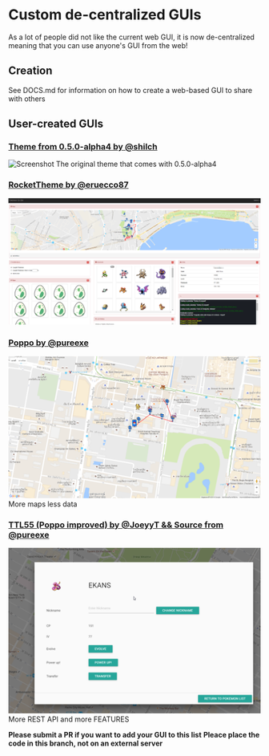 # Custom de-centralized GUIs

As a lot of people did not like the current web GUI, it is now de-centralized meaning that you can use anyone's GUI from the web!

## Creation

See DOCS.md for information on how to create a web-based GUI to share with others

## User-created GUIs

### [Theme from 0.5.0-alpha4 by @shilch](http://ui.pogobot.club/0.5.0-alpha4/map.html)
![Screenshot](img/0.5.0-alpha4-screenshot.png
)
The original theme that comes with 0.5.0-alpha4

### [RocketTheme by @eruecco87](http://ui.pogobot.club/RocketTheme/)
![Screenshot](img/Rocket-Theme.png)

### [Poppo by @pureexe](http://ui.pogobot.club/Poppo/)
![Screenshot](img/poppo-screenshot.png)
More maps less data

### [TTL55 (Poppo improved) by @JoeyyT && Source from @pureexe](http://ui.pogobot.club/TTL55/)
![Screenshot](img/0.1.0-TTL55.png)
More REST API and more FEATURES


**Please submit a PR if you want to add your GUI to this list**
**Pleace place the code in this branch, not on an external server**
